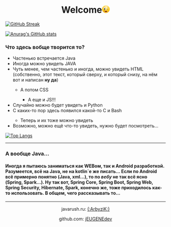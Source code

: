 <div align="center"><h1>Welcome<img src="i.webp" height="24" width="24" alt></h1></div>

[![GitHub Streak](http://github-readme-streak-stats.herokuapp.com?user=jEUGENEdev&theme=radical&hide_border=true&border_radius=15&locale=ru&date_format=j%20M%5B%20Y%5D)](https://git.io/streak-stats)

[![Anurag's GitHub stats](https://github-readme-stats.vercel.app/api?username=jeugenedev&theme=radical&border_radius=15)](https://github.com/anuraghazra/github-readme-stats)

<h3>Что здесь вобще творится то?</h3>
<ul>
    <li>Частенько встречается Java</li>
    <li>Иногда можно увидеть JAVA</li>
    <li>Чуть менее, чем частенько и иногда, можно увидеть HTML (собственно, этот текст, который сверху, и который снизу, на нём вот и написан <b>ну да</b>)</li>
    <ul>
        <li>А потом CSS</li>
        <ul>
            <li>А еще и JS!!!</li>
        </ul>
    </ul>
    <li>Случайно можно будет увидеть и Python</li>
    <li>С каких-то пор здесь появился какой-то C и Bash</li>
    <ul>
        <li>Теперь и их тоже можно увидеть</li>
    </ul>
    <li>Возможно, можно ещё что-то увидеть, нужно будет посмотреть...</li>
</ul>

[![Top Langs](https://github-readme-stats.vercel.app/api/top-langs/?username=jeugenedev&theme=radical&border_radius=15)](https://github.com/anuraghazra/github-readme-stats)

<hr>

<h3>А вообще Java...</h3>
<h4>Иногда я пытаюсь заниматься как WEBом, так и Android разработкой. Разумеется, всё на Java, не на kotlin`е же писать... Если по Android всё примерно понятно (Java, xml...), то по <i>вебу</i> не так всё ясно (Spring, Spark...). Ну так вот, Spring Core, Spring Boot, Spring Web, Spring Security, Hibernate, Spark, конечно же, тоже приходилось как-то использовать. В общем, чего рассказывать то...</h4>

<hr>

<div align="center">
    <p>javarush.ru: <a href="https://javarush.ru/users/2533188">(:ArbyziK:)</a></p>
    <p>github.com: <a href="https://github.com/jEUGENEdev">jEUGENEdev</a></p>
</div>
